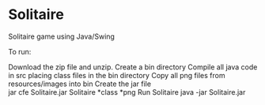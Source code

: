 # Solitaire
Solitaire game using Java/Swing

To run:

Download the zip file and unzip.
Create a bin directory
Compile all java code in src placing class files in the bin directory
Copy all png files from resources/images into bin
Create the jar file   
	jar cfe Solitaire.jar Solitaire *class *png
Run Solitaire
	java -jar Solitaire.jar
